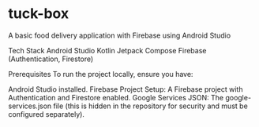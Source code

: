 # tuck-box
A basic food delivery application with Firebase using Android Studio

Tech Stack
Android Studio
Kotlin
Jetpack Compose
Firebase (Authentication, Firestore)

Prerequisites
To run the project locally, ensure you have:

Android Studio installed.
Firebase Project Setup: A Firebase project with Authentication and Firestore enabled.
Google Services JSON: The google-services.json file (this is hidden in the repository for security and must be configured separately).

